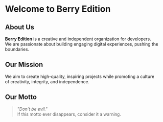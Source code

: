 # Welcome to Berry Edition

## About Us
**Berry Edition** is a creative and independent organization for developers.  
We are passionate about building engaging digital experiences, pushing the boundaries.

## Our Mission
We aim to create high-quality, inspiring projects while promoting a culture of creativity, integrity, and independence.

## Our Motto
> *"Don't be evil."*  
If this motto ever disappears, consider it a warning.
